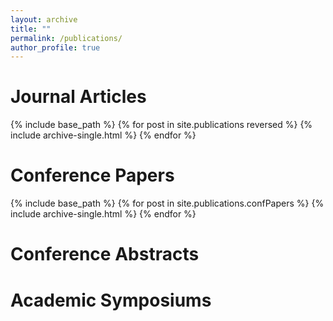 ```yaml
---
layout: archive
title: ""
permalink: /publications/
author_profile: true
---
```

Journal Articles
==
{% include base_path %}
{% for post in site.publications reversed %}
  {% include archive-single.html %}
{% endfor %}

Conference Papers
==
{% include base_path %}
{% for post in site.publications.confPapers  %}
  {% include archive-single.html %}
{% endfor %}

Conference Abstracts
==


Academic Symposiums
==



